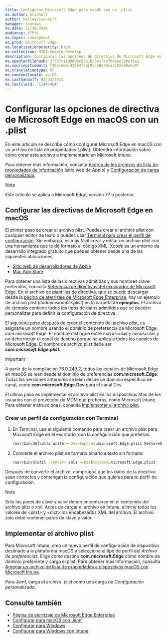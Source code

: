 ```yaml
---
title: Configurar Microsoft Edge para macOS con un .plist
ms.author: brianalt
author: kelleyvice-msft
manager: laurawi
ms.date: 11/30/2020
audience: ITPro
ms.topic: conceptual
ms.prod: microsoft-edge
ms.localizationpriority: high
ms.collection: M365-modern-desktop
description: Configurar las opciones de directiva de Microsoft Edge en macOS con un .plist
ms.openlocfilehash: 3f297c11d8009c85a1bc5e17447681ee2b9ef1e2
ms.sourcegitcommit: f363ceb6c42054fabc95ce8d7bca3c52d80e6a9f
ms.translationtype: HT
ms.contentlocale: es-ES
ms.lasthandoff: 03/24/2021
ms.locfileid: "11447454"
---
```

# <a name="configure-microsoft-edge-policy-settings-for-macos-using-a-plist"></a>Configurar las opciones de directiva de Microsoft Edge en macOS con un .plist

En este artículo se describe cómo configurar Microsoft Edge en macOS con un archivo de lista de propiedades (.plist). Obtendrá información sobre cómo crear este archivo e implementarlo en Microsoft Intune.

Para obtener más información, consulta [Acerca de los archivos de lista de propiedades de información](https://developer.apple.com/library/archive/documentation/General/Reference/InfoPlistKeyReference/Articles/AboutInformationPropertyListFiles.html) (sitio web de Apple) y [Configuración de carga personalizada](https://support.apple.com/guide/mdm/custom-mdm9abbdbe7/1/web/1).

> [!NOTE]
> Este artículo se aplica a Microsoft Edge, versión 77 o posterior.

## <a name="configure-microsoft-edge-policies-on-macos"></a>Configurar las directivas de Microsoft Edge en macOS

El primer paso es crear el archivo plist. Puedes crear el archivo plist con cualquier editor de texto o puedes usar [Terminal para crear el perfil de configuración](#create-a-configuration-profile-using-terminal). Sin embargo, es más fácil crear y editar un archivo plist con una herramienta que te dé formato al código XML. *Xcode* es un entorno de desarrollo integrado gratuito que puedes obtener desde una de las siguientes ubicaciones:

- [Sitio web de desarrolladores de Apple](https://developer.apple.com/xcode/)
- [Mac App Store](https://apps.apple.com/app/xcode/id497799835?mt=12)

Para obtener una lista de las directivas admitidas y sus nombres clave preferidos, consulta [Referencia de directivas del explorador de Microsoft Edge](microsoft-edge-policies.md). En el archivo de plantillas de directiva, que se puede descargar desde la [página de aterrizaje de Microsoft Edge Enterprise](https://aka.ms/EdgeEnterprise), hay un ejemplo de archivo plist (*itadminexample.plist*) en la carpeta de **ejemplos**. El archivo de ejemplo contiene todos los tipos de datos admitidos que se pueden personalizar para definir la configuración de directiva. 

El siguiente paso después de crear el contenido del archivo plist, es asignarle un nombre usando el dominio de preferencia de Microsoft Edge, *com.microsoft.Edge*. El nombre distingue entre mayúsculas y minúsculas y no debe incluir el canal de destino porque se aplica a todos los canales de Microsoft Edge. El nombre de archivo plist debe ser **_com.microsoft.Edge.plist_**.

> [!IMPORTANT]
> A partir de la compilación 78.0.249.2, todos los canales de Microsoft Edge en macOS se leen desde el dominio de preferencias **com.microsoft.Edge**. Todas las versiones anteriores se leían desde un dominio específico de canal, como **com.microsoft.Edge.Dev** para el canal Dev.

El último paso es implementar el archivo plist en los dispositivos Mac de los usuarios con el proveedor de MDM que prefieras, como Microsoft Intune. Para obtener instrucciones, consulta [Implementar el archivo plist](#deploy-your-plist).

### <a name="create-a-configuration-profile-using-terminal"></a>Crear un perfil de configuración con Terminal

1. En Terminal, usa el siguiente comando para crear un archivo plist para Microsoft Edge en el escritorio, con la configuración que prefieras:

   ```cmd
   /usr/bin/defaults write ~/Desktop/com.microsoft.Edge.plist RestoreOnStartup -int 1
   ```

2. Convierte el archivo plist de formato binario a texto sin formato:

   ```cmd
   /usr/bin/plutil -convert xml1 ~/Desktop/com.microsoft.Edge.plist
   ```

Después de convertir el archivo, comprueba que los datos de la directiva sean correctos y contengan la configuración que quieras para tu perfil de configuración.

> [!NOTE]
> Solo los pares de clave y valor deben encontrarse en el contenido del archivo plist o xml. Antes de cargar el archivo en Intune, elimine todos los valores de \<plist> y \<dict> los encabezados XML del archivo. El archivo solo debe contener pares de clave y valor.

## <a name="deploy-your-plist"></a>Implementar el archivo plist

Para Microsoft Intune, crea un nuevo perfil de configuración de dispositivo destinado a la plataforma macOS y selecciona el tipo de perfil del *Archivo de preferencias*. Elige como destino **com.microsoft.Edge** como nombre de dominio preferente y carga el plist. Para obtener más información, consulta [Agregar un archivo de lista de propiedades a dispositivos macOS con Microsoft Intune](/intune/configuration/preference-file-settings-macos).

Para Jamf, carga el archivo .plist como una carga de *Configuración personalizada*.

## <a name="see-also"></a>Consulte también

- [Página de aterrizaje de Microsoft Edge Enterprise](https://aka.ms/EdgeEnterprise)
- [Configurar para macOS con Jamf](configure-microsoft-edge-on-mac-jamf.md)
- [Configurar para Windows](configure-microsoft-edge.md)
- [Configurar para Windows con Intune](configure-edge-with-intune.md)